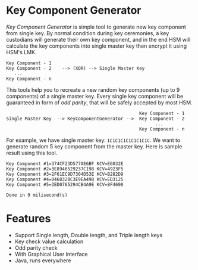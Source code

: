 # Key Component Generator
*Key Component Generator* is simple tool to generate new key component from single key.
By normal condition during key ceremonies, a key custodians will generate their own key component, and in the end HSM will calculate the key components into single master key then encrypt it using HSM's LMK.

```
Key Component - 1
Key Component - 2    --> (XOR) --> Single Master Key
   ...
Key Component - n
```

This tools help you to recreate a new random key components (up to 9 components) of a single master key. Every single key component will be guaranteed in form of *odd parity*, that will be safely accepted by most HSM.

```
                                                  Key Component - 1
Single Master Key  --> KeyComponentGenerator -->  Key Component - 2
                                                        ...
                                                  Key Component - n
```
For example, we have single master key: `1C1C1C1C1C1C1C1C`. We want to generate random 5 key component from the master key.
Here is sample result using this tool.

```
Key Component #1=374CF23D577AE6BF KCV=E6032E
Key Component #2=3E8946529237C198 KCV=4923F5
Key Component #3=2F61EC9D7304D53E KCV=B282D9
Key Component #4=046832BC3E9EA49B KCV=ED3125
Key Component #5=3ED0765294CB4A9E KCV=8F4690

Done in 9 milisecond(s)
```
# Features
- Support Single length, Double length, and Triple length keys
- Key check value calculation
- Odd parity check
- With Graphical User Interface
- Java, runs everywhere
